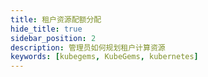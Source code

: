 ```yaml
---
title: 租户资源配额分配
hide_title: true
sidebar_position: 2
description: 管理员如何规划租户计算资源
keywords: [kubegems, KubeGems, kubernetes]
---
```

